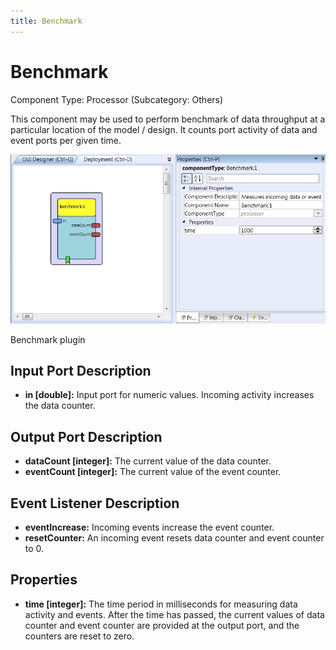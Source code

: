 ```yaml
---
title: Benchmark
---
```


# Benchmark

Component Type: Processor (Subcategory: Others)

This component may be used to perform benchmark of data throughput at a particular location of the model / design. It counts port activity of data and event ports per given time.

![Screenshot: Benchmark plugin](./img/benchmark.jpg "Screenshot: Benchmark plugin")

Benchmark plugin

## Input Port Description

*   **in \[double\]:** Input port for numeric values. Incoming activity increases the data counter.

## Output Port Description

*   **dataCount \[integer\]:** The current value of the data counter.
*   **eventCount \[integer\]:** The current value of the event counter.

## Event Listener Description

*   **eventIncrease:** Incoming events increase the event counter.
*   **resetCounter:** An incoming event resets data counter and event counter to 0.

## Properties

*   **time \[integer\]:** The time period in milliseconds for measuring data activity and events. After the time has passed, the current values of data counter and event counter are provided at the output port, and the counters are reset to zero.